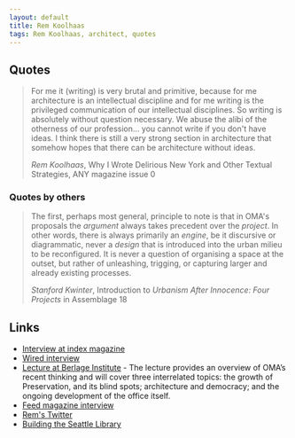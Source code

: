 ```yaml
---
layout: default
title: Rem Koolhaas
tags: Rem Koolhaas, architect, quotes
---
```


## Quotes


> For me it (writing) is very brutal and primitive, because for me architecture
> is an intellectual discipline and for me writing is the privileged
> communication of our intellectual disciplines. So writing is absolutely
> without question necessary. We abuse the alibi of the otherness of our
> profession… you cannot write if you don't have ideas. I think there is still
> a very strong section in architecture that somehow hopes that there can be
> architecture without ideas.
>
> <cite>Rem Koolhaas</cite>, Why I Wrote Delirious New York and Other Textual
> Strategies, ANY magazine issue 0

### Quotes by others

> The first, perhaps most general, principle to note is that in OMA's proposals
> the *argument* always takes precedent over the *project*. In other words,
> there is always primarily an *engine*, be it discursive or diagrammatic,
> never a *design* that is introduced into the urban milieu to be reconfigured.
> It is never a question of organising a space at the outset, but rather of
> unleashing, trigging, or capturing larger and already existing processes.
>
> <cite>Stanford Kwinter</cite>, Introduction to _Urbanism After Innocence:
> Four Projects_ in Assemblage 18


## Links

* [Interview at index magazine](http://www.indexmagazine.com/interviews/rem_koolhaas.shtml)
* [Wired interview](http://www.wired.com/wired/archive/4.07/koolhaas.html?pg#2&topic#)
* [Lecture at Berlage Institute](http://vimeo.com/25071414) - The lecture
  provides an overview of OMA’s recent thinking and will cover three
  interrelated topics: the growth of Preservation, and its blind spots;
  architecture and democracy; and the ongoing development of the office itself.
* [Feed magazine interview](http://www.feedmag.com/re/re114.2.html)
* [Rem's Twitter](http://www.twitter.com/remkoolhaas)
* [Building the Seattle Library](http://www.youtube.com/watch?v=1x0PA0Rnjho)
